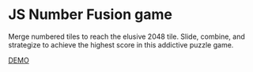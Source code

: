 # JS Number Fusion game

Merge numbered tiles to reach the elusive 2048 tile. Slide, combine, and strategize to achieve the highest score in this addictive puzzle game.

[DEMO](https://andrii-medintsev.github.io/js_number-fusion-game/)
